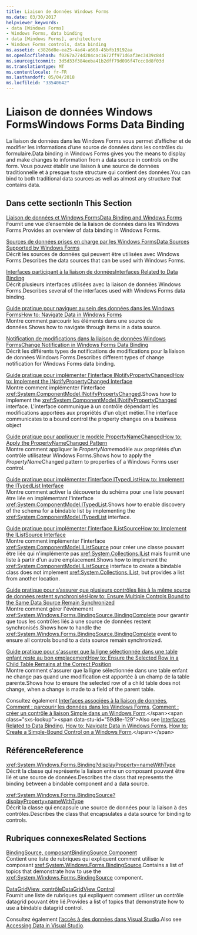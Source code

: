 ```yaml
---
title: Liaison de données Windows Forms
ms.date: 03/30/2017
helpviewer_keywords:
- data [Windows Forms]
- Windows Forms, data binding
- data [Windows Forms], architecture
- Windows Forms controls, data binding
ms.assetid: c3826d8e-ea25-4ad4-a669-45bfb19192aa
ms.openlocfilehash: f0267a774d284cac1672ff971d6af3ec3439c84d
ms.sourcegitcommit: 3d5d33f384eeba41b2dff79d096f47ccc8d8f03d
ms.translationtype: MT
ms.contentlocale: fr-FR
ms.lasthandoff: 05/04/2018
ms.locfileid: "33540642"
---
```

# <a name="windows-forms-data-binding"></a><span data-ttu-id="59d8e-102">Liaison de données Windows Forms</span><span class="sxs-lookup"><span data-stu-id="59d8e-102">Windows Forms Data Binding</span></span>
<span data-ttu-id="59d8e-103">La liaison de données dans les Windows Forms vous permet d’afficher et de modifier les informations d’une source de données dans les contrôles du formulaire.</span><span class="sxs-lookup"><span data-stu-id="59d8e-103">Data binding in Windows Forms gives you the means to display and make changes to information from a data source in controls on the form.</span></span> <span data-ttu-id="59d8e-104">Vous pouvez établir une liaison à une source de données traditionnelle et à presque toute structure qui contient des données.</span><span class="sxs-lookup"><span data-stu-id="59d8e-104">You can bind to both traditional data sources as well as almost any structure that contains data.</span></span>  
  
## <a name="in-this-section"></a><span data-ttu-id="59d8e-105">Dans cette section</span><span class="sxs-lookup"><span data-stu-id="59d8e-105">In This Section</span></span>  
 [<span data-ttu-id="59d8e-106">Liaison de données et Windows Forms</span><span class="sxs-lookup"><span data-stu-id="59d8e-106">Data Binding and Windows Forms</span></span>](../../../docs/framework/winforms/data-binding-and-windows-forms.md)  
 <span data-ttu-id="59d8e-107">Fournit une vue d’ensemble de la liaison de données dans les Windows Forms.</span><span class="sxs-lookup"><span data-stu-id="59d8e-107">Provides an overview of data binding in Windows Forms.</span></span>  
  
 [<span data-ttu-id="59d8e-108">Sources de données prises en charge par les Windows Forms</span><span class="sxs-lookup"><span data-stu-id="59d8e-108">Data Sources Supported by Windows Forms</span></span>](../../../docs/framework/winforms/data-sources-supported-by-windows-forms.md)  
 <span data-ttu-id="59d8e-109">Décrit les sources de données qui peuvent être utilisées avec Windows Forms.</span><span class="sxs-lookup"><span data-stu-id="59d8e-109">Describes the data sources that can be used with Windows Forms.</span></span>  
  
 [<span data-ttu-id="59d8e-110">Interfaces participant à la liaison de données</span><span class="sxs-lookup"><span data-stu-id="59d8e-110">Interfaces Related to Data Binding</span></span>](../../../docs/framework/winforms/interfaces-related-to-data-binding.md)  
 <span data-ttu-id="59d8e-111">Décrit plusieurs interfaces utilisées avec la liaison de données Windows Forms.</span><span class="sxs-lookup"><span data-stu-id="59d8e-111">Describes several of the interfaces used with Windows Forms data binding.</span></span>  
  
 [<span data-ttu-id="59d8e-112">Guide pratique pour naviguer au sein des données dans les Windows Forms</span><span class="sxs-lookup"><span data-stu-id="59d8e-112">How to: Navigate Data in Windows Forms</span></span>](../../../docs/framework/winforms/how-to-navigate-data-in-windows-forms.md)  
 <span data-ttu-id="59d8e-113">Montre comment parcourir les éléments dans une source de données.</span><span class="sxs-lookup"><span data-stu-id="59d8e-113">Shows how to navigate through items in a data source.</span></span>  
  
 [<span data-ttu-id="59d8e-114">Notification de modifications dans la liaison de données Windows Forms</span><span class="sxs-lookup"><span data-stu-id="59d8e-114">Change Notification in Windows Forms Data Binding</span></span>](../../../docs/framework/winforms/change-notification-in-windows-forms-data-binding.md)  
 <span data-ttu-id="59d8e-115">Décrit les différents types de notifications de modifications pour la liaison de données Windows Forms.</span><span class="sxs-lookup"><span data-stu-id="59d8e-115">Describes different types of change notification for Windows Forms data binding.</span></span>  
  
 [<span data-ttu-id="59d8e-116">Guide pratique pour implémenter l'interface INotifyPropertyChanged</span><span class="sxs-lookup"><span data-stu-id="59d8e-116">How to: Implement the INotifyPropertyChanged Interface</span></span>](../../../docs/framework/winforms/how-to-implement-the-inotifypropertychanged-interface.md)  
 <span data-ttu-id="59d8e-117">Montre comment implémenter l'interface <xref:System.ComponentModel.INotifyPropertyChanged>.</span><span class="sxs-lookup"><span data-stu-id="59d8e-117">Shows how to implement the <xref:System.ComponentModel.INotifyPropertyChanged> interface.</span></span> <span data-ttu-id="59d8e-118">L'interface communique à un contrôle dépendant les modifications apportées aux propriétés d'un objet métier.</span><span class="sxs-lookup"><span data-stu-id="59d8e-118">The interface  communicates to a bound control the property changes on a business object</span></span>  
  
 [<span data-ttu-id="59d8e-119">Guide pratique pour appliquer le modèle PropertyNameChanged</span><span class="sxs-lookup"><span data-stu-id="59d8e-119">How to: Apply the PropertyNameChanged Pattern</span></span>](../../../docs/framework/winforms/how-to-apply-the-propertynamechanged-pattern.md)  
 <span data-ttu-id="59d8e-120">Montre comment appliquer le *PropertyName*modèle aux propriétés d’un contrôle utilisateur Windows Forms.</span><span class="sxs-lookup"><span data-stu-id="59d8e-120">Shows how to apply the *PropertyName*Changed pattern to properties of a Windows Forms user control.</span></span>  
  
 [<span data-ttu-id="59d8e-121">Guide pratique pour implémenter l’interface ITypedList</span><span class="sxs-lookup"><span data-stu-id="59d8e-121">How to: Implement the ITypedList Interface</span></span>](../../../docs/framework/winforms/how-to-implement-the-itypedlist-interface.md)  
 <span data-ttu-id="59d8e-122">Montre comment activer la découverte du schéma pour une liste pouvant être liée en implémentant l'interface <xref:System.ComponentModel.ITypedList>.</span><span class="sxs-lookup"><span data-stu-id="59d8e-122">Shows how to enable discovery of the schema for a bindable list by implementing the <xref:System.ComponentModel.ITypedList> interface.</span></span>  
  
 [<span data-ttu-id="59d8e-123">Guide pratique pour implémenter l'interface IListSource</span><span class="sxs-lookup"><span data-stu-id="59d8e-123">How to: Implement the IListSource Interface</span></span>](../../../docs/framework/winforms/how-to-implement-the-ilistsource-interface.md)  
 <span data-ttu-id="59d8e-124">Montre comment implémenter l'interface <xref:System.ComponentModel.IListSource> pour créer une classe pouvant être liée qui n'implémente pas <xref:System.Collections.IList> mais fournit une liste à partir d'un autre emplacement.</span><span class="sxs-lookup"><span data-stu-id="59d8e-124">Shows how to implement the <xref:System.ComponentModel.IListSource> interface to create a bindable class does not implement <xref:System.Collections.IList>, but provides a list from another location.</span></span>  
  
 [<span data-ttu-id="59d8e-125">Guide pratique pour s’assurer que plusieurs contrôles liés à la même source de données restent synchronisés</span><span class="sxs-lookup"><span data-stu-id="59d8e-125">How to: Ensure Multiple Controls Bound to the Same Data Source Remain Synchronized</span></span>](../../../docs/framework/winforms/multiple-controls-bound-to-data-source-synchronized.md)  
 <span data-ttu-id="59d8e-126">Montre comment gérer l'événement <xref:System.Windows.Forms.BindingSource.BindingComplete> pour garantir que tous les contrôles liés à une source de données restent synchronisés.</span><span class="sxs-lookup"><span data-stu-id="59d8e-126">Shows how to handle the <xref:System.Windows.Forms.BindingSource.BindingComplete> event to ensure all controls bound to a data source remain synchronized.</span></span>  
  
 [<span data-ttu-id="59d8e-127">Guide pratique pour s'assurer que la ligne sélectionnée dans une table enfant reste au bon emplacement</span><span class="sxs-lookup"><span data-stu-id="59d8e-127">How to: Ensure the Selected Row in a Child Table Remains at the Correct Position</span></span>](../../../docs/framework/winforms/ensure-the-selected-row-in-a-child-table-correct.md)  
 <span data-ttu-id="59d8e-128">Montre comment s'assurer que la ligne sélectionnée dans une table enfant ne change pas quand une modification est apportée à un champ de la table parente.</span><span class="sxs-lookup"><span data-stu-id="59d8e-128">Shows how to ensure the selected row of a child table does not change, when a change is made to a field of the parent table.</span></span>  
  
 <span data-ttu-id="59d8e-129">Consultez également [Interfaces associées à la liaison de données](http://msdn.microsoft.com/library/41e17s4b\(v=vs.110\)), [Comment : parcourir les données dans les Windows Forms](http://msdn.microsoft.com/library/b63ha24w\(v=vs.110\)), [Comment : créer un contrôle à liaison Simple dans un Windows Form](http://msdn.microsoft.com/library/sw223a62\(v=vs.110\)).</span><span class="sxs-lookup"><span data-stu-id="59d8e-129">Also see [Interfaces Related to Data Binding](http://msdn.microsoft.com/library/41e17s4b\(v=vs.110\)), [How to: Navigate Data in Windows Forms](http://msdn.microsoft.com/library/b63ha24w\(v=vs.110\)), [How to: Create a Simple-Bound Control on a Windows Form](http://msdn.microsoft.com/library/sw223a62\(v=vs.110\)).</span></span>  
  
## <a name="reference"></a><span data-ttu-id="59d8e-130">Référence</span><span class="sxs-lookup"><span data-stu-id="59d8e-130">Reference</span></span>  
 <xref:System.Windows.Forms.Binding?displayProperty=nameWithType>  
 <span data-ttu-id="59d8e-131">Décrit la classe qui représente la liaison entre un composant pouvant être lié et une source de données.</span><span class="sxs-lookup"><span data-stu-id="59d8e-131">Describes the class that represents the binding between a bindable component and a data source.</span></span>  
  
 <xref:System.Windows.Forms.BindingSource?displayProperty=nameWithType>  
 <span data-ttu-id="59d8e-132">Décrit la classe qui encapsule une source de données pour la liaison à des contrôles.</span><span class="sxs-lookup"><span data-stu-id="59d8e-132">Describes the class that encapsulates a data source for binding to controls.</span></span>  
  
## <a name="related-sections"></a><span data-ttu-id="59d8e-133">Rubriques connexes</span><span class="sxs-lookup"><span data-stu-id="59d8e-133">Related Sections</span></span>  
 [<span data-ttu-id="59d8e-134">BindingSource, composant</span><span class="sxs-lookup"><span data-stu-id="59d8e-134">BindingSource Component</span></span>](../../../docs/framework/winforms/controls/bindingsource-component.md)  
 <span data-ttu-id="59d8e-135">Contient une liste de rubriques qui expliquent comment utiliser le composant <xref:System.Windows.Forms.BindingSource>.</span><span class="sxs-lookup"><span data-stu-id="59d8e-135">Contains a list of topics that demonstrate how to use the <xref:System.Windows.Forms.BindingSource> component.</span></span>  
  
 [<span data-ttu-id="59d8e-136">DataGridView, contrôle</span><span class="sxs-lookup"><span data-stu-id="59d8e-136">DataGridView Control</span></span>](../../../docs/framework/winforms/controls/datagridview-control-windows-forms.md)  
 <span data-ttu-id="59d8e-137">Fournit une liste de rubriques qui expliquent comment utiliser un contrôle datagrid pouvant être lié.</span><span class="sxs-lookup"><span data-stu-id="59d8e-137">Provides a list of topics that demonstrate how to use a bindable datagrid control.</span></span>  
  
 <span data-ttu-id="59d8e-138">Consultez également [l’accès à des données dans Visual Studio](/visualstudio/data-tools/accessing-data-in-visual-studio).</span><span class="sxs-lookup"><span data-stu-id="59d8e-138">Also see [Accessing Data in Visual Studio](/visualstudio/data-tools/accessing-data-in-visual-studio).</span></span>
